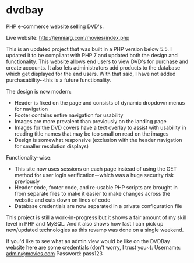 # dvdbay
PHP e-commerce website selling DVD's.

Live website: http://jenniarg.com/movies/index.php

This is an updated project that was built in a PHP version below 5.5. I updated it to be compliant with PHP 7 and updated both the design and functionality. This website allows end users to view DVD's for purchase and create accounts. It also lets administrators add products to the database which get displayed for the end users. With that said, I have not added purchasability--this is a future functionality.

The design is now modern:
  - Header is fixed on the page and consists of dynamic dropdown menus for navigation
  - Footer contains entire navigation for usability
  - Images are more prevalent than previously on the landing page
  - Images for the DVD covers have a text overlay to assist with usability in reading title names that may be too small on read on the images
  - Design is somewhat responsive (exclusion with the header navigation for smaller resolution displays)

Functionality-wise:
  - This site now uses sessions on each page instead of using the GET method for user login verification--which was a huge security risk previously
  - Header code, footer code, and re-usable PHP scripts are brought in from separate files to make it easier to make changes across the website and cuts down on lines of code
  - Database credentials are now separated in a private configuration file

This project is still a work-in-progress but it shows a fair amount of my skill level in PHP and MySQL. And it also shows how fast I can pick up new/updated technologies as this revamp was done on a single weekend.

If you'd like to see what an admin view would be like on the DVDBay website here are some credentials (don't worry, I trust you~):
Username: admin@movies.com
Password: pass123
